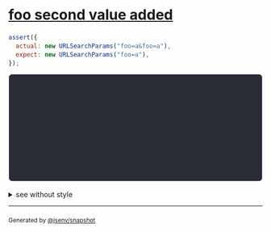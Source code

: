 # [foo second value added](../../url_search_params.test.js#L23)

```js
assert({
  actual: new URLSearchParams("foo=a&foo=a"),
  expect: new URLSearchParams("foo=a"),
});
```

![img](throw.svg)

<details>
  <summary>see without style</summary>

```console
AssertionError: actual and expect are different

actual: URLSearchParams(
  "foo" => [
    "a",
    "a",
  ],
)
expect: URLSearchParams(
  "foo" => [
    "a",
  ],
)
```

</details>

---

<sub>
  Generated by <a href="https://github.com/jsenv/core/tree/main/packages/independent/snapshot">@jsenv/snapshot</a>
</sub>